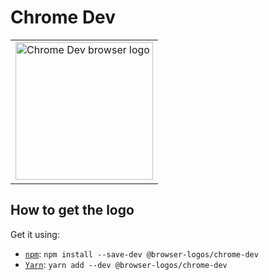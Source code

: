 Chrome Dev
==========

<!-- markdownlint-disable line-length no-inline-html -->
<table>
    <tr height=230>
        <td>
            <a href="https://github.com/alrra/browser-logos/tree/7aa73b803e4195642bd2ba91ee01c3f41815461d/src/chrome-dev">
                <img width=220 src="https://raw.githubusercontent.com/alrra/browser-logos/7aa73b803e4195642bd2ba91ee01c3f41815461d/src/chrome-dev/chrome-dev.svg?sanitize=true" alt="Chrome Dev browser logo">
            </a>
        </td>
    </tr>
</table>
<!-- markdownlint-enable line-length no-inline-html -->

How to get the logo
-------------------

Get it using:

* [`npm`][npm]: `npm install --save-dev @browser-logos/chrome-dev`
* [`Yarn`][yarn]: `yarn add --dev @browser-logos/chrome-dev`

<!-- Link labels: -->

[npm]: https://www.npmjs.com/
[yarn]: https://yarnpkg.com/
